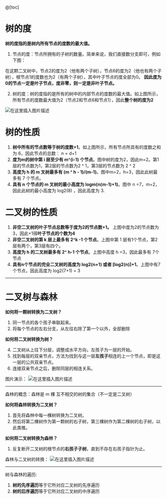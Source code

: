 ﻿@[toc]
# 树的度
**树的度指的是树内所有节点的度数的最大值。**

1. 节点的度：节点所拥有的子树的数量。简单来说，我们直接数分支即可，例如下图：

在这颗二叉树中，节点2的度为2（他有两个子树），节点6的度为2（他也有两个子树），根节点1的度数也为2（有两个子树），其中叶子节点的度全部为0。
**因此度为0的节点一定是叶子节点，度非零，则一定是非叶子节点。**

2. 树的度：树的度指的是所有的树中的内部节点的度数的最大值。如上图所示，所有节点的度数最大值为2（节点2和节点6和节点1），因此**整个树的度为2**

![在这里插入图片描述](https://img-blog.csdnimg.cn/d869c1df685c403cbd7204a51f553eaa.png)


# 树的性质
1. **树中所有的节点数等于树的度数+1**。如上图所示，所有节点所具有的度数之和为 6，因此节点的总数： n = d+1
2. **度为m的树中第 i 层至少有 m^(i-1) 个节点**。图中树的度为2，因此m=2。第1层的节点数为1，第2层的节点数为2 ^ 1，第3层的节点数为 2 ^ 2 
3. **高度为 h 的 m 叉树最多有  (m ^ h - 1)/(m-1)**。图中m=2，h=3，因此此树最多有  7 个节点。
4. **具有 n 个节点的 m 叉树的最小高度为 logm(n(m-1)+1)**。图中 n =7，m=2，因此此树的最小高度为 log2(8) ，因此高度为 3.

# 二叉树的性质
1. **非空二叉树的叶子节点总数等于度为2的节点数+1。** 上图中度为2的节点数为3，因此+1得**叶子节点的个数为4**
2. **非空二叉树的第 k 层上最多有 2^k -1 个节点**。上图中第 1 层有1个节点，第2层有两个，第3层有四个。
3. **高度为 h 的二叉树最多有 2^ h-1 个节点**。上图中高度 h =3，因此最多有 7个节点
4. **具有n个节点的完全二叉树的高度为 log2(n+1) 或者 [log2(n)]+1**。上图中有7个节点，因此高度为 log2(7+1) = 3

---
# 二叉树与森林



**如何将一颗树转换为二叉树？**

1. 同一节点的各个孩子串联起来。
2. 将每个节点的左右分支，从左往右除了第一个以外，全部删除

**如何将二叉树转换为树？**

4. 二叉树从上往下分层，调整成水平方向，左孩子为一层的开始。
5. 找到每层的双亲节点，方法为找到与这一层**左孩子**相连的上一个节点，即是这一层的公共双亲节点。
6. 连接双亲节点之后，删除同层的相连关系。

图片演示：
![在这里插入图片描述](https://img-blog.csdnimg.cn/65f7fd76bfe445ce919702ff8bb0524b.png)

---
森林的概念：森林是 m 棵 互不相交的树的集合（不一定是二叉树）


**如何将森林转换为二叉树？**

1. 首先将森林中每一棵树转换为二叉树。
2. 然后将第二棵树作为第一颗树的右子树，第三棵树作为第二棵树的右子树，以此类推。

**如何将二叉树转换为森林？**

1. 反复断开二叉树的根节点的**右孩子子树**，直到不存在右孩子指针为止。


森林与二叉树的转换：
![在这里插入图片描述](https://img-blog.csdnimg.cn/7c381541f3f9425a9da2aac245222458.png)

---

树与森林的遍历:

1. **树的先序遍历**等于它所对应二叉树的先序遍历
2. **树的后序遍历**等于它所对应二叉树的中序遍历

